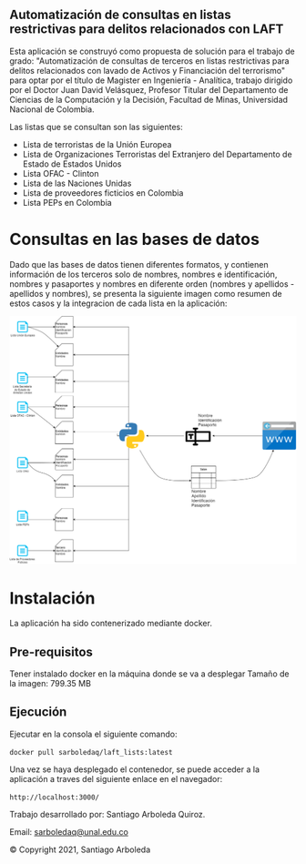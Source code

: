 ## Automatización de consultas en listas restrictivas para delitos relacionados con LAFT

Esta aplicación se construyó como propuesta de solución para el trabajo de grado: "Automatización de consultas de terceros en listas restrictivas para delitos relacionados con lavado de Activos y Financiación del terrorismo" para optar por el título de Magister en Ingeniería - Analítica, trabajo dirigido por el Doctor Juan David Velásquez, Profesor Titular del Departamento de Ciencias de la Computación y la Decisión, Facultad de Minas, Universidad Nacional de Colombia.

Las listas que se consultan son las siguientes:

- Lista de terroristas de la Unión Europea
- Lista de Organizaciones Terroristas del Extranjero del Departamento de Estado de Estados Unidos
- Lista OFAC - Clinton
- Lista de las Naciones Unidas
- Lista de proveedores ficticios en Colombia
- Lista PEPs en Colombia

# Consultas en las bases de datos

Dado que las bases de datos tienen diferentes formatos, y contienen información de los terceros solo de nombres, nombres e identificación, nombres y pasaportes y nombres en diferente orden (nombres y apellidos - apellidos y nombres), se presenta la siguiente imagen como resumen de estos casos y la integracion de cada lista en la aplicación:

![Screenshot](Fuentes%20de%20datos.png)

# Instalación

La aplicación ha sido contenerizado mediante docker.

## Pre-requisitos

Tener instalado docker en la máquina donde se va a desplegar
Tamaño de la imagen: 799.35 MB

## Ejecución

Ejecutar en la consola el siguiente comando:

`
docker pull sarboledaq/laft_lists:latest
`

Una vez se haya desplegado el contenedor, se puede acceder a la aplicación a traves del siguiente enlace en el navegador:

`
http://localhost:3000/
`

Trabajo desarrollado por: Santiago Arboleda Quiroz.

Email: sarboledaq@unal.edu.co

© Copyright 2021, Santiago Arboleda
